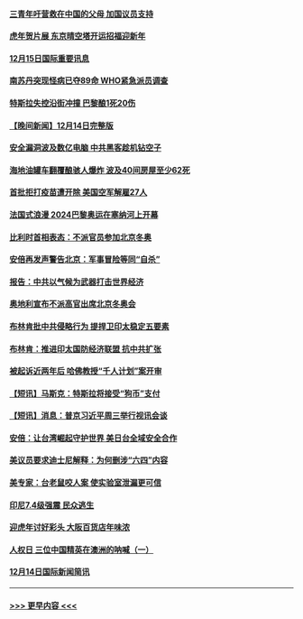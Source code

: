 #### [三青年吁营救在中国的父母 加国议员支持](../pages/prog202/a103294593.md?t=12152050) 
#### [虎年贺片展 东京晴空塔开运招福迎新年](../pages/prog202/a103294520.md?t=12152050) 
#### [12月15日国际重要讯息](../pages/prog202/a103294517.md?t=12152050) 
#### [南苏丹突现怪病已夺89命 WHO紧急派员调查](../pages/prog202/a103294435.md?t=12152050) 
#### [特斯拉失控沿街冲撞 巴黎酿1死20伤](../pages/prog202/a103294368.md?t=12152050) 
#### [【晚间新闻】12月14日完整版](../pages/prog202/a103294274.md?t=12152050) 
#### [安全漏洞波及数亿电脑 中共黑客趁机钻空子](../pages/prog202/a103293995.md?t=12152050) 
#### [海地油罐车翻覆酿骇人爆炸 波及40间房屋至少62死](../pages/prog202/a103294266.md?t=12152050) 
#### [首批拒打疫苗遭开除 美国空军解雇27人](../pages/prog202/a103293997.md?t=12152050) 
#### [法国式浪漫 2024巴黎奥运在塞纳河上开幕](../pages/prog202/a103294076.md?t=12152050) 
#### [比利时首相表态：不派官员参加北京冬奥](../pages/prog202/a103293740.md?t=12152050) 
#### [安倍再发声警告北京：军事冒险等同“自杀”](../pages/prog202/a103293923.md?t=12152050) 
#### [报告：中共以气候为武器打击世界经济](../pages/prog202/a103293872.md?t=12152050) 
#### [奥地利宣布不派高官出席北京冬奥会](../pages/prog202/a103293822.md?t=12152050) 
#### [布林肯批中共侵略行为 提捍卫印太稳定五要素](../pages/prog202/a103293718.md?t=12152050) 
#### [布林肯：推进印太国防经济联盟 抗中共扩张](../pages/prog202/a103293797.md?t=12152050) 
#### [被起诉近两年后 哈佛教授“千人计划”案开审](../pages/prog202/a103293644.md?t=12152050) 
#### [【短讯】马斯克：特斯拉将接受“狗币”支付](../pages/prog202/a103293781.md?t=12152050) 
#### [【短讯】消息：普京习近平周三举行视讯会谈](../pages/prog202/a103293716.md?t=12152050) 
#### [安倍：让台湾崛起守护世界 美日台全域安全合作](../pages/prog202/a103293689.md?t=12152050) 
#### [美议员要求迪士尼解释：为何删涉“六四”内容](../pages/prog202/a103293639.md?t=12152050) 
#### [美专家：台老鼠咬人案 使实验室泄漏更可信](../pages/prog202/a103293561.md?t=12152050) 
#### [印尼7.4级强震 民众逃生](../pages/prog202/a103293524.md?t=12152050) 
#### [迎虎年讨好彩头 大阪百货店年味浓](../pages/prog202/a103293518.md?t=12152050) 
#### [人权日 三位中国精英在澳洲的呐喊（一）](../pages/prog202/a103293534.md?t=12152050) 
#### [12月14日国际新闻简讯](../pages/prog202/a103293485.md?t=12152050) 

----
#### [ >>> 更早内容 <<< ](../indexes/prog202-earlier.md)
